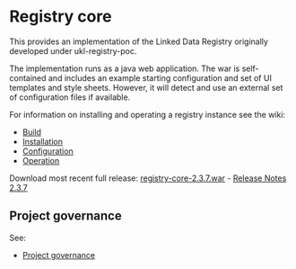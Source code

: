 # Registry core

This provides an implementation of the Linked Data Registry originally developed under ukl-registry-poc.

The implementation runs as a java web application.
The war is self-contained and includes an example starting configuration and set of UI templates and style sheets.
However, it will detect and use an external set of configuration files if available.

For information on installing and operating a registry instance see the wiki:
   * [Build](https://github.com/UKGovLD/registry-core/wiki/Build)
   * [Installation](https://github.com/UKGovLD/registry-core/wiki/Installation)
   * [Configuration](https://github.com/UKGovLD/registry-core/wiki/Configuration)
   * [Operation](https://github.com/UKGovLD/registry-core/wiki/Operation)
 
Download most recent full release: [registry-core-2.3.7.war](https://s3-eu-west-1.amazonaws.com/ukgovld/release/com/github/ukgovld/registry-core/2.3.7/registry-core-2.3.7.war) - 
[Release Notes 2.3.7](https://github.com/UKGovLD/registry-core/wiki/Release-2.3.7)

## Project governance

See:
   * [Project governance](https://github.com/der/ukl-registry-poc/wiki/Project-Governance)
